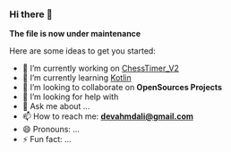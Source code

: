 ### Hi there 👋


**The file is now under maintenance**

Here are some ideas to get you started:

- 🔭 I’m currently working on [ChessTimer_V2](https://github.com/iAhmed3v/ChessTimer_V2)
- 🌱 I’m currently learning [Kotlin](https://kotlinlang.org/)
- 👯 I’m looking to collaborate on **OpenSources Projects**
- 🤔 I’m looking for help with 
- 💬 Ask me about ...
- 📫 How to reach me: **devahmdali@gmail.com**
- 😄 Pronouns: ...
- ⚡ Fun fact: ...

